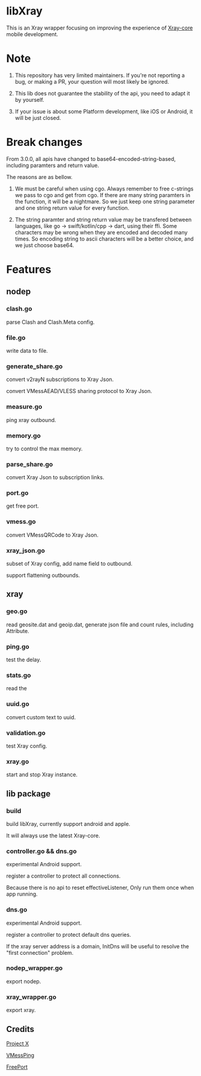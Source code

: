 # libXray

This is an Xray wrapper focusing on improving the experience of [Xray-core](https://github.com/XTLS/Xray-core) mobile development.

# Note

1. This repository has very limited maintainers. If you're not reporting a bug, or making a PR, your question will most likely be ignored.

2. This lib does not guarantee the stability of the api, you need to adapt it by yourself.

3. If your issue is about some Platform development, like iOS or Android, it will be just closed.

# Break changes

From 3.0.0, all apis have changed to base64-encoded-string-based, including paramters and return value.

The reasons are as bellow.

1. We must be careful when using cgo. Always remember to free c-strings we pass to cgo and get from cgo. If there are many string paramters in the function, it will be a nightmare. So we just keep one string parameter and one string return value for every function.

2. The string paramter and string return value may be transfered between languages, like go -> swift/kotlin/cpp -> dart, using their ffi. Some characters may be wrong when they are encoded and decoded many times. So encoding string to ascii characters will be a better choice, and we just choose base64.

# Features

## nodep

### clash.go

parse Clash and Clash.Meta config.

### file.go

write data to file.

### generate_share.go

convert v2rayN subscriptions to Xray Json.

convert VMessAEAD/VLESS sharing protocol to Xray Json.

### measure.go

ping xray outbound.

### memory.go

try to control the max memory.

### parse_share.go

convert Xray Json to subscription links.

### port.go

get free port.

### vmess.go

convert VMessQRCode to Xray Json.

### xray_json.go

subset of Xray config, add name field to outbound.

support flattening outbounds.

## xray

### geo.go

read geosite.dat and geoip.dat, generate json file and count rules, including Attribute.

### ping.go

test the delay.

### stats.go

read the 

### uuid.go

convert custom text to uuid.

### validation.go

test Xray config.

### xray.go

start and stop Xray instance.

## lib package

### build

build libXray, currently support android and apple.

It will always use the latest Xray-core.

### controller.go && dns.go

experimental Android support.

register a controller to protect all connections.

Because there is no api to reset effectiveListener, Only run them once when app running.

### dns.go

experimental Android support.

register a controller to protect default dns queries.

If the xray server address is a domain, InitDns will be useful to resolve the "first connection" problem.

### nodep_wrapper.go

export nodep.

### xray_wrapper.go

export xray.

## Credits

[Project X](https://github.com/XTLS/Xray-core)

[VMessPing](https://github.com/v2fly/vmessping)

[FreePort](https://github.com/phayes/freeport)
